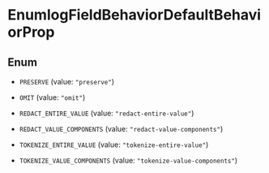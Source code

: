 

# EnumlogFieldBehaviorDefaultBehaviorProp

## Enum


* `PRESERVE` (value: `"preserve"`)

* `OMIT` (value: `"omit"`)

* `REDACT_ENTIRE_VALUE` (value: `"redact-entire-value"`)

* `REDACT_VALUE_COMPONENTS` (value: `"redact-value-components"`)

* `TOKENIZE_ENTIRE_VALUE` (value: `"tokenize-entire-value"`)

* `TOKENIZE_VALUE_COMPONENTS` (value: `"tokenize-value-components"`)



